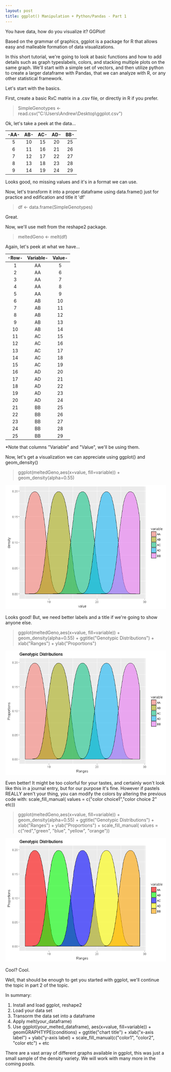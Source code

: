 ```yaml
---
layout: post
title: ggplot() Manipulation + Python/Pandas - Part 1
---
```


You have data, how do you visualize it? GGPlot!

Based on the grammar of graphics, ggplot is a package for R that allows easy and malleable formation of data visualizations. 

In this short tutorial, we're going to look at basic functions and how to add details such as graph typeslabels, colors, 
and stacking multiple plots on the same graph. We'll start with a simple set of vectors, and then utilize python to create a 
larger dataframe with Pandas, that we can analyze with R, or any other statistical framework. 

Let's start with the basics. 

First, create a basic RxC matrix in a .csv file, or directly in R if you prefer. 

> SimpleGenotypes <- read.csv("C:\\Users\\Andrew\\Desktop\\ggplot.csv")

Ok, let's take a peek at the data...


  | -AA- | AB- | AC- | AD- | BB- |
  |:---:|:---:|:---:|:---:|:---:|
  |5 |10 |15 |20 |25 |
  |6 |11 |16 |21 |26 |
  |7 |12 |17 |22 |27 |
  |8 |13 |18 |23 |28 |
  |9 |14 |19 |24 |29 |


Looks good, no missing values and it's in a format we can use.

Now, let's transform it into a proper dataframe using data.frame() just for practice and edification and title it 'df'

> df <- data.frame(SimpleGenotypes)

Great.

Now, we'll use melt from the reshape2 package.

> meltedGeno <- melt(df)

Again, let's peek at what we have...


| -Row- | Variable- | Value- |
|:---:|:---:|:---:|
|1   |    AA  |   5|
|2  |      AA |    6|
|3  |      AA |    7|
|4  |      AA|     8|
|5  |      AA|     9|
|6  |      AB |   10|
|7   |     AB  |  11|
|8  |      AB |   12|
|9  |      AB |   13|
|10 |      AB |   14|
|11 |      AC |   15|
|12 |      AC |   16|
|13 |      AC |   17|
|14 |      AC |   18|
|15 |      AC |   19|
|16 |      AD|    20|
|17 |      AD|    21|
|18 |      AD|    22|
|19 |      AD|    23|
|20 |      AD|    24|
|21 |      BB|    25|
|22 |      BB|    26|
|23 |      BB  |  27|
|24 |      BB |   28|
|25|       BB|    29|


*Note that columns "Variable" and "Value", we'll be using them. 

Now, let's get a visualization we can appreciate using ggplot() and geom_density()

>ggplot(meltedGeno,aes(x=value, fill=variable)) + geom_density(alpha=0.55)

<img src="/Images/GenoPlot1.png" class="inline"/>

Looks good! But, we need better labels and a title if we're going to show anyone else. 

> ggplot(meltedGeno,aes(x=value, fill=variable)) + geom_density(alpha=0.55) + ggtitle("Genotypic Distributions") + 
  xlab("Ranges") + ylab("Proportions")
  
<img src="/Images/GenoPlot2.png" class="inline"/>

Even better! It might be too colorful for your tastes, and certainly won't look like this in a journal entry, but for our 
purpose it's fine. However if pastels REALLY aren't your thing, you can modify the colors by altering the previous code with:
scale_fill_manual( values = c("color choice1","color choice 2" etc))

>ggplot(meltedGeno,aes(x=value, fill=variable)) + geom_density(alpha=0.55) + ggtitle("Genotypic Distributions") + 
  xlab("Ranges") + ylab("Proportions") + scale_fill_manual( values = c("red","green", "blue", "yellow", "orange"))

 <img src="/Images/GenoPlot3.png" class="inline"/>
 
 Cool? Cool.

 Well, that should be enough to get you started with ggplot, we'll continue the topic in part 2 of the topic. 
 
 In summary:
 1. Install and load ggplot, reshape2
 2. Load your data set
 3. Transorm the data set into a dataframe
 4. Apply melt(your_dataframe)
 5. Use ggplot(your_melted_dataframe), aes(x=value, fill=variable)) + geomGRAPHTYPE(conditions) + ggtitle("chart title") + xlab("x-axis label") + ylab("y-axis label) + scale_fill_manual(c("color1", "color2", "color etc") + etc
 
 There are a vast array of different graphs available in ggplot, this was just a small sample of the density variety. We will work with many more in the coming posts.
